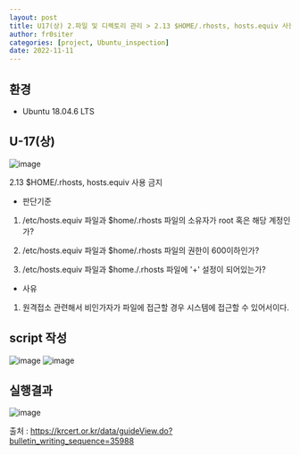 ```yaml
---
layout: post
title: U17(상) 2.파일 및 디렉토리 관리 > 2.13 $HOME/.rhosts, hosts.equiv 사용 금지
author: fr0siter
categories: [project, Ubuntu_inspection]
date: 2022-11-11
---
```

## 환경

 - Ubuntu 18.04.6 LTS

 

## U-17(상)   
![image](https://user-images.githubusercontent.com/116713751/201319510-540d17c3-66ff-4bdc-8afa-c5c323866bdd.png)

2.13 $HOME/.rhosts, hosts.equiv 사용 금지

 

- 판단기준

1. /etc/hosts.equiv 파일과 $home/.rhosts 파일의 소유자가 root 혹은 해당 계정인가?

2. /etc/hosts.equiv 파일과 $home/.rhosts 파일의 권한이 600이하인가?

3. /etc/hosts.equiv 파일과 $home./.rhosts 파일에 '+' 설정이 되어있는가?

 

- 사유

1. 원격접소 관련해서 비인가자가 파일에 접근할 경우 시스템에 접근할 수 있어서이다.

 

## script 작성  
![image](https://user-images.githubusercontent.com/116713751/201319526-2ee1e175-3321-4ed3-bfd6-833bdf00733b.png)
![image](https://user-images.githubusercontent.com/116713751/201319533-eb78ef71-7465-4623-896e-42dbf7fd12ce.png)



 
 
## 실행결과  
![image](https://user-images.githubusercontent.com/116713751/201319548-9d279fd4-7757-44e0-b4cd-0746043a766a.png)


 

 

출처 : https://krcert.or.kr/data/guideView.do?bulletin_writing_sequence=35988
